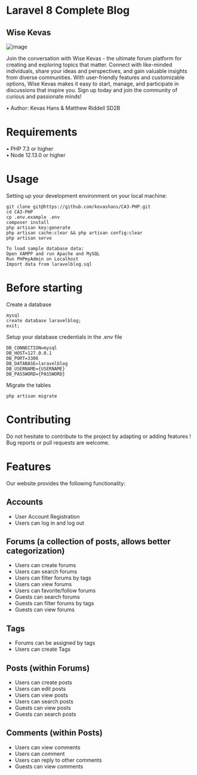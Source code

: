 # Laravel 8 Complete Blog
## Wise Kevas
<img alt="image" src="https://cdn.discordapp.com/emojis/1073643496814166056.webp?size=96&quality=lossless">

Join the conversation with Wise Kevas - the ultimate forum platform for creating and exploring topics that matter. Connect with like-minded individuals, share your ideas and perspectives, and gain valuable insights from diverse communities. With user-friendly features and customizable options, Wise Kevas makes it easy to start, manage, and participate in discussions that inspire you. Sign up today and join the community of curious and passionate minds!


•	Author: Kevas Hans & Matthew Riddell SD2B<br>

# Requirements
•	PHP 7.3 or higher <br>
•	Node 12.13.0 or higher <br>

# Usage <br>
Setting up your development environment on your local machine: <br>
```
git clone git@https://github.com/kevashans/CA3-PHP.git
cd CA3-PHP
cp .env.example .env
composer install
php artisan key:generate
php artisan cache:clear && php artisan config:clear
php artisan serve

To load sample database data:
Open XAMPP and run Apache and MySQL
Run PHPmyAdmin on Localhost
Import data from laravelblog.sql
```

# Before starting <br>
Create a database <br>
```
mysql
create database laravelblog;
exit;
```

Setup your database credentials in the .env file <br>
```
DB_CONNECTION=mysql
DB_HOST=127.0.0.1
DB_PORT=3306
DB_DATABASE=laravelblog
DB_USERNAME={USERNAME}
DB_PASSWORD={PASSWORD}
```

Migrate the tables
```
php artisan migrate
```

# Contributing
Do not hesitate to contribute to the project by adapting or adding features ! Bug reports or pull requests are welcome.

# Features
Our website provides the following functionality:

## Accounts
- User Account Registration
- Users can log in and log out

## Forums (a collection of posts, allows better categorization)
- Users can create forums
- Users can search forums
- Users can filter forums by tags
- Users can view forums
- Users can favorite/follow forums
- Guests can search forums
- Guests can filter forums by tags
- Guests can view forums

## Tags
- Forums can be assigned by tags
- Users can create Tags

## Posts (within Forums)
- Users can create posts
- Users can edit posts
- Users can view posts
- Users can search posts
- Guests can view posts
- Guests can search posts

## Comments (within Posts)
- Users can view comments
- Users can comment
- Users can reply to other comments
- Guests can view comments


